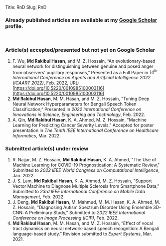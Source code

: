 Title: RnD
Slug: RnD

### Already published articles are available at my [Google Scholar](https://scholar.google.com/citations?user=DuCQ8goAAAAJ&hl=en) profile.

&nbsp;

### Article(s) accepted/presented but not yet on Google Scholar
1. F. Wu, **Md Rakibul Hasan**, and M. Z. Hossain, “An evolutionary-based neural network for distinguishing between genuine and posed anger from observers’ pupillary responses,” Presented as a Full Paper in _14<sup>th</sup> International Conference on Agents and Artificial Intelligence 2022 (ICAART 2022)_, Feb. 2022, URL: [https://doi.org/10.5220/0010985100003116](https://doi.org/10.5220/0010985100003116)
2. **Md Rakibul Hasan**, M. M. Hasan, and M. Z. Hossain, "Tuning Deep Neural Network Hyperparameters for Bengali Speech Token Classification,” Presented in _2022 International Conference on Innovations in Science, Engineering and Technology_, Feb. 2022. 
3. A. Qin, **Md Rakibul Hasan**, K. A. Ahmed, M. Z. Hossain, "Machine Learning for Predicting Cancer Severity Levels," Accepted for poster presentation in _The Tenth IEEE International Conference on Healthcare Informatics_, Mar. 2022.

### Submitted article(s) under review
1. R. Najjar, M. Z. Hossain, **Md Rakibul Hasan**, K. A. Ahmed, "The Use of Machine Learning for COVID-19 Prognostication: A Systematic Review," Submitted to _2022 IEEE World Congress on Computational Intelligence_, Jan. 2022.
2. J. S. Lam, **Md Rakibul Hasan**, K. A. Ahmed, M. Z. Hossain, "Support Vector Machine to Diagnose Multiple Sclerosis from Smartphone Data," Submitted to _23rd IEEE International Conference on Mobile Data Management_, Feb. 2022.
3. J. Deng, **Md Rakibul Hasan**, M. Mahmud, M. M. Hasan, K. A. Ahmed, M. Z. Hossain, "Diagnosing Autism Spectrum Disorder Using Ensemble 3D-CNN: A Preliminary Study," Submitted to _2022 IEEE International Conference on Image Processing (ICIP)_, Feb. 2022.
4. **Md Rakibul Hasan**, M. M. Hasan, and M. Z. Hossain, “Effect of vocal tract dynamics on neural network-based speech recognition: A Bengali language-based study.” Revision submitted to _Expert Systems_, Mar. 2021.

<!--### Article(s) in revision

&nbsp;

### Students' undergrad Final-Year-Design-Projects I'm co-supervising
1. **IOT based Industrial Load Control and Safety Monitorization**  
 * Yousuf Mohammad (ID: 16310002)
 * Mehedi Hasan (ID: 16321131)
 * Shah Rukh Islam (ID: 16321133)
2. **Accelerometer based Helmet for Accident Detection and Location Tracking**
 * Khadiza Islam Sumaiya (ID: 18121092)
 * Md. Rakib Al – Amin (ID: 18121102)
 * Tamim Hasan Turjo (ID: 18121108)
 * S.M. Kayser Mehbub Siam (ID: 18121125)-->